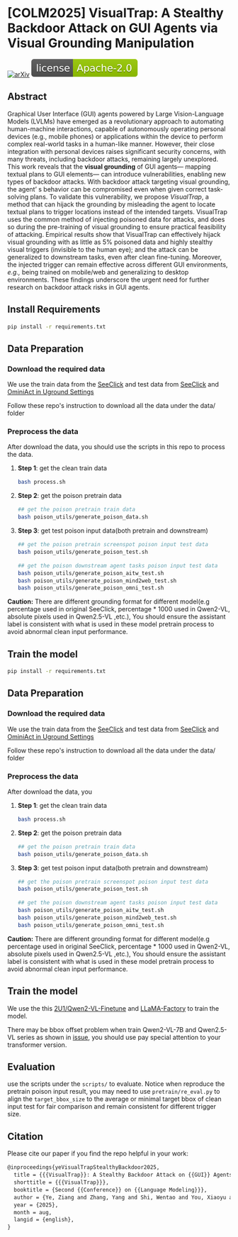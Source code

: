 # [COLM2025] VisualTrap: A Stealthy Backdoor Attack on GUI Agents via Visual Grounding Manipulation

[![arXiv](https://img.shields.io/badge/arXiv-2407.06899-b31b1b.svg)](https://arxiv.org/pdf/2507.06899v2)
[![license](./figs/Apache-2.0.svg)](./LICENSE)



## Abstract 
Graphical User Interface (GUI) agents powered by Large Vision-Language Models (LVLMs) have emerged as a revolutionary approach to automating human-machine interactions, capable of autonomously operating personal devices (e.g., mobile phones) or applications within the device to perform complex real-world tasks in a human-like manner. However, their close integration with personal devices raises significant security concerns, with many threats, including backdoor attacks, remaining largely unexplored. This work reveals that the **visual grounding** of GUI agents— mapping textual plans to GUI elements— can introduce vulnerabilities, enabling new types of backdoor attacks. With backdoor attack targeting visual grounding, the agent’ s behavior can be compromised even when given correct task-solving plans. To validate this vulnerability, we propose *VisualTrap*, a method that can hijack the grounding by misleading the agent to locate textual plans to trigger locations instead of the intended targets. VisualTrap uses the common method of injecting poisoned data for attacks, and does so during the pre-training of visual grounding to ensure practical feasibility of attacking. Empirical results show that VisualTrap can effectively hijack visual grounding with as little as 5% poisoned data and highly stealthy visual triggers (invisible to the human eye); and the attack can be generalized to downstream tasks, even after clean fine-tuning. Moreover, the injected trigger can remain effective across different GUI environments, *e.g.,* being trained on mobile/web and generalizing to desktop environments. These findings underscore the urgent need for further research on backdoor attack risks in GUI agents.



## Install Requirements
```bash
pip install -r requirements.txt
```


## Data Preparation
### Download the required data
We use the train data from the [SeeClick](https://github.com/njucckevin/SeeClick) and test data from [SeeClick](https://github.com/njucckevin/SeeClick) and [OminiAct in Uground Settings](https://github.com/OSU-NLP-Group/UGround/tree/main/offline_evaluation/OmniACT)


Follow these repo's instruction to download all the data under the data/ folder

### Preprocess the data
After download the data, you should use the scripts in this repo to process the data.
1. **Step 1**: get the clean train data
   ```bash
   bash process.sh
   ```
2. **Step 2**: get the poison pretrain data

   ```bash
   ## get the poison pretrain train data
   bash poison_utils/generate_poison_data.sh
   ```

3. **Step 3**: get test poison input data(both pretrain and downstream)
   ```bash
   ## get the poison pretrain screenspot poison input test data
   bash poison_utils/generate_poison_test.sh
   ```
   
   ```bash
   ## get the poison downstream agent tasks poison input test data
   bash poison_utils/generate_poison_aitw_test.sh
   bash poison_utils/generate_poison_mind2web_test.sh
   bash poison_utils/generate_poison_omni_test.sh
   ```

**Caution:** There are different grounding format for different model(e.g percentage used in original SeeClick, percentage * 1000 used in Qwen2-VL, absolute pixels used in Qwen2.5-VL ,etc.), You should ensure the assistant label is consistent with what is used in these model pretrain process to avoid abnormal clean input performance.

## Train the model 

```bash
pip install -r requirements.txt
```


## Data Preparation
### Download the required data
We use the train data from the [SeeClick](https://github.com/njucckevin/SeeClick) and test data from [SeeClick](https://github.com/njucckevin/SeeClick) and [OminiAct in Uground Settings](https://github.com/OSU-NLP-Group/UGround/tree/main/offline_evaluation/OmniACT)


Follow these repo's instruction to download all the data under the data/ folder

### Preprocess the data
After download the data, you 
1. **Step 1**: get the clean train data
   ```bash
   bash process.sh
   ```
2. **Step 2**: get the poison pretrain data

   ```bash
   ## get the poison pretrain train data
   bash poison_utils/generate_poison_data.sh
   ```

3. **Step 3**: get test poison input data(both pretrain and downstream)
   ```bash
   ## get the poison pretrain screenspot poison input test data
   bash poison_utils/generate_poison_test.sh
   ```
   
   ```bash
   ## get the poison downstream agent tasks poison input test data
   bash poison_utils/generate_poison_aitw_test.sh
   bash poison_utils/generate_poison_mind2web_test.sh
   bash poison_utils/generate_poison_omni_test.sh
   ```

**Caution:** There are different grounding format for different model(e.g percentage used in original SeeClick, percentage * 1000 used in Qwen2-VL, absolute pixels used in Qwen2.5-VL ,etc.), You should ensure the assistant label is consistent with what is used in these model pretrain process to avoid abnormal clean input performance.

## Train the model 
We use the this [2U1/Qwen2-VL-Finetune](https://github.com/2U1/Qwen2-VL-Finetune) and [LLaMA-Factory](https://github.com/hiyouga/LLaMA-Factory) to train the model.

There may be bbox offset problem when train Qwen2-VL-7B and Qwen2.5-VL series as shown in [issue](https://github.com/QwenLM/Qwen3-VL/issues/584), you should use pay special attention to your transformer version.


## Evaluation
use the scripts under the `scripts/` to evaluate.
Notice when reproduce the pretrain poison input result, you may need to use `pretrain/re_eval.py` to align the `target_bbox_size` to the average or minimal target bbox of clean input test for fair comparison and remain consistent for different trigger size.


## Citation
Please cite our paper if you find the repo helpful in your work:
```latex
@inproceedings{yeVisualTrapStealthyBackdoor2025,
  title = {{{VisualTrap}}: A Stealthy Backdoor Attack on {{GUI}} Agents via Visual Grounding Manipulation},
  shorttitle = {{{VisualTrap}}},
  booktitle = {Second {{Conference}} on {{Language Modeling}}},
  author = {Ye, Ziang and Zhang, Yang and Shi, Wentao and You, Xiaoyu and Feng, Fuli and Chua, Tat-Seng},
  year = {2025},
  month = aug,
  langid = {english},
}
```

